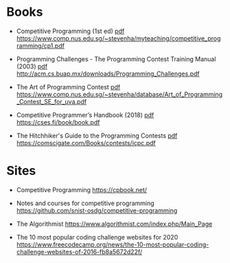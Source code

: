 # Books
* Competitive Programming (1st ed) [pdf](books/Competitive_Programming.pdf)
https://www.comp.nus.edu.sg/~stevenha/myteaching/competitive_programming/cp1.pdf

* Programming Challenges - The Programming Contest Training Manual (2003) [pdf](books/Programming_Challenges.pdf)
http://acm.cs.buap.mx/downloads/Programming_Challenges.pdf

* The Art of Programming Contest [pdf](books/Art_of_Programming_Contest_SE_for_uva.pdf)
https://www.comp.nus.edu.sg/~stevenha/database/Art_of_Programming_Contest_SE_for_uva.pdf

* Competitive Programmer’s Handbook (2018) [pdf](books/Competitive_Programmers_Handbook.pdf)
https://cses.fi/book/book.pdf

* The Hitchhiker's Guide to the Programming Contests [pdf](books/Hitchhikers_Guide_to_Programming_Contests.pdf)
https://comscigate.com/Books/contests/icpc.pdf

# Sites
* Competitive Programming
https://cpbook.net/

* Notes and courses for competitive programming
https://github.com/snist-osdg/competitive-programming

* The Algorithmist
https://www.algorithmist.com/index.php/Main_Page

* The 10 most popular coding challenge websites for 2020
https://www.freecodecamp.org/news/the-10-most-popular-coding-challenge-websites-of-2016-fb8a5672d22f/
